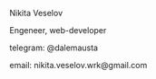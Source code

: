 <p>Nikita Veselov</p>
<p>Engeneer, web-developer</p>

<p>telegram: @dalemausta</p>
<p>email: nikita.veselov.wrk@gmail.com</p>


